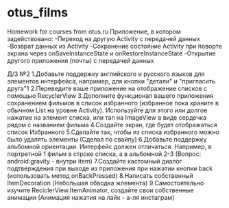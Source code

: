 # otus_films
Homework for courses from otus.ru
Приложение, в котором задействовано:
-Переход на другую Activity с передачей данных
-Возврат данных из Activity
-Сохранение состояние Activity при поворте экрана через onSaveInstanceState и onRestoreInstanceState
-Открытие другого приложения (почты) с передачей данных 

Д/З №2
1.Добавьте поддержку английского и русского языков для элементов интерфейса, например, для кнопки "детали" и "пригласить друга"1
2.Переведите ваше приложение на отображение списков с помощью RecyclerView
3.Дополните функционал вашего приложения сохранением фильмов в список избранного (избранное пока храните в обычном List на уровне Activity).  Используйте для этого или долгое нажатие на элемент списка, или тап на ImageView в виде сердечка рядом с названием фильма
4.Создайте экран, где будет отображаться список Избранного
5.Сделайте так, чтобы из списка избранного можно было удалять элементы (Сделал по свайпу)
6.Добавьте поддержку альбомной ориентации. Интерфейс должен отличаться. Например, в портретной 1 фильм в строке списка, а в альбомной 2-3 (Вопрос: android:gravity - внутри item)
7.Создайте кастомный диалог подтверждения при выходе из приложения при нажатии кнопки back (использовать метод onBackPressed)
8.Написать собственный ItemDecoration (Небольшая обводка жлемента)
9.Самостоятельно изучите ReciclerView.ItemAnimator, создайте свои собственные анимации (Анимация нажатия на лайк - а-ля инстаграм)
